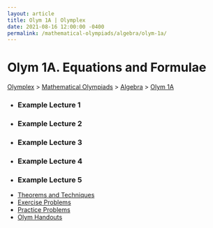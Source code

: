 ```yaml
---
layout: article
title: Olym 1A | Olymplex
date: 2021-08-16 12:00:00 -0400
permalink: /mathematical-olympiads/algebra/olym-1a/
---
```

<h1>Olym 1A. Equations and Formulae</h1>
<p><a href="https://example.com">Olymplex</a> > <a href="https://example.com">Mathematical Olympiads</a> > <a href="https://example.com">Algebra</a> > <a href="https://example.com">Olym 1A</a><p>
<div class="row">
<div class="6u 12u$(medium)">
<ul>
  <li><h3>Example Lecture 1</h3></li>
  <li><h3>Example Lecture 2</h3></li>
  <li><h3>Example Lecture 3</h3></li>
  <li><h3>Example Lecture 4</h3></li>
  <li><h3>Example Lecture 5</h3></li>
</ul>
</div>
<div class="6u$ 12u$(medium)">
<ul class="actions vertical">
  <li><l><a href="#" class="button fit mid">Theorems and Techniques</a></l></li>
  <li><l><a href="#" class="button fit mid">Exercise Problems</a></l></li>
  <li><l><a href="#" class="button fit mid">Practice Problems</a></l></li>
  <li><l><a href="#" class="button fit mid">Olym Handouts</a></l></li>
</ul>
</div>
</div>
